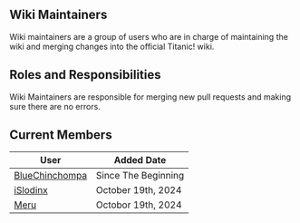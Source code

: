 ## Wiki Maintainers
Wiki maintainers are a group of users who are in charge of maintaining the wiki and merging changes into the official Titanic! wiki.

## Roles and Responsibilities
Wiki Maintainers are responsible for merging new pull requests and making sure there are no errors.

## Current Members

User | Added Date 
---|---
[BlueChinchompa](https://osu.titanic.sh/u/40)   | Since The Beginning 
[iSlodinx](https://osu.titanic.sh/u/869) | October 19th, 2024
[Meru](https://osu.titanic.sh/u/41) | Octobor 19th, 2024

<!--- I do not know when I [BlueChinchompa] became a maintainer so as a place holder I decided to add "Since The Beginning" -->

